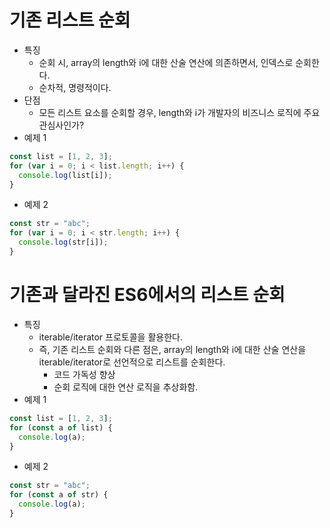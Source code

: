 # 기존 리스트 순회
  - 특징
    - 순회 시, array의 length와 i에 대한 산술 연산에 의존하면서, 인덱스로 순회한다.
    - 순차적, 명령적이다.
  - 단점
    - 모든 리스트 요소를 순회할 경우, length와 i가 개발자의 비즈니스 로직에 주요 관심사인가?
- 예제 1


```javascript
const list = [1, 2, 3];
for (var i = 0; i < list.length; i++) {
  console.log(list[i]);
}
```      

- 예제 2
```javascript
const str = "abc";
for (var i = 0; i < str.length; i++) {
  console.log(str[i]);
}
```

# 기존과 달라진 ES6에서의 리스트 순회
- 특징
  - iterable/iterator 프로토콜을 활용한다.
  - 즉, 기존 리스트 순회와 다른 점은, array의 length와 i에 대한 산술 연산을 iterable/iterator로 선언적으로 리스트를 순회한다.
    - 코드 가독성 향상
    - 순회 로직에 대한 연산 로직을 추상화함. 
- 예제 1
```javascript
const list = [1, 2, 3];
for (const a of list) {
  console.log(a);
}
```

- 예제 2

```javascript
const str = "abc";
for (const a of str) {
  console.log(a);
}
```

